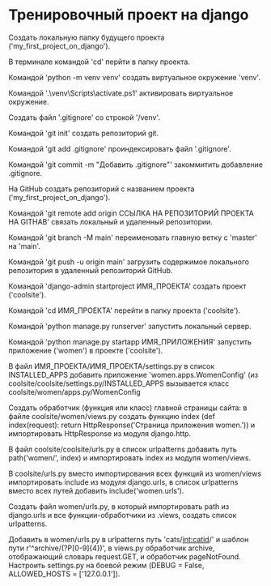 # Тренировочный проект на django

Создать локальную папку будущего проекта ('my_first_project_on_django').

В терминале командой 'cd' перйти в папку проекта.

Командой 'python -m venv venv' создать виртуальное окружение 'venv'.

Командой '.\venv\Scripts\activate.ps1' активировать виртуальное окружение.

Создать файл '.gitignore' со строкой '/venv'.

Командой 'git init' создать репозиторий git.

Командой 'git add .gitignore' проиндексировать файл '.gitignore'.

Командой 'git commit -m "Добавить .gitignore"' закоммитить добавление .gitignore.

На GitHub создать репозиторий с названием проекта ('my_first_project_on_django').

Командой 'git remote add origin ССЫЛКА НА РЕПОЗИТОРИЙ ПРОЕКТА НА GITHAB' связать локальный и удаленный 
репозитории.

Командой 'git branch -M main' переименовать главную ветку с 'master' на 'main'.

Командой 'git push -u origin main' загрузить содержимое локального репозитория в удаленный репозиторий 
GitHub.

Командой 'django-admin startproject ИМЯ_ПРОЕКТА' создать проект ('coolsite').

Командой 'cd ИМЯ_ПРОЕКТА' перейти в папку проекта ('coolsite').

Командой 'python manage.py runserver' запустить локальный сервер.

Командой 'python manage.py startapp ИМЯ_ПРИЛОЖЕНИЯ' запустить приложение ('women') в проекте ('coolsite').

В файл ИМЯ_ПРОЕКТА/ИМЯ_ПРОЕКТА/settings.py в список INSTALLED_APPS добавить приложение 
'women.apps.WomenConfig' (из coolsite/coolsite/settings.py/INSTALLED_APPS вызывается класс
coolsite/women/apps.py/WomenConfig

Создать обработчик (функция или класс) главной страницы сайта: в файле coolsite/women/views.py создать 
функцию index (def index(request): return HttpResponse('Страница приложения women.')) и импортировать 
HttpResponse из модуля django.http.

В файл coolsite/coolsite/urls.py в список urlpatterns добавить путь path('women/', index) и импортировать
index из модуля women/views.

В coolsite/urls.py вместо импортирования всех функций из women/views импортировать include из модуля
django.urls, в список urlpatterns вместо всех путей добавить include('women.urls').

Создать файл women/urls.py, в который импортировать path из django.urls и все функции-обработчики из .views,
создать список urlpatterns.

Добавить в women/urls.py в urlpatterns путь 'cats/<int:catid>/' и шаблон пути 
r'^archive/(?P<year>[0-9]{4})', в views.py обработчик archive, отображающий словарь request.GET, и 
обработчик pageNotFound. Настроить settings.py на боевой режим (DEBUG = False, 
ALLOWED_HOSTS = ['127.0.0.1']).